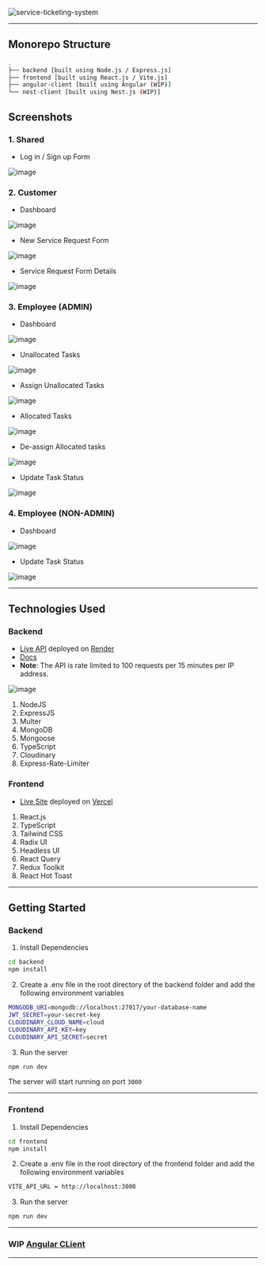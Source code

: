 ![service-ticketing-system](https://user-images.githubusercontent.com/89210438/231180928-d4df240b-a553-4eb6-a115-ceae39a3ce3f.png)

---

## Monorepo Structure

```bash
.
├── backend [built using Node.js / Express.js]
├── frontend [built using React.js / Vite.js]
├── angular-client [built using Angular (WIP)]
└── nest-client [built using Nest.js (WIP)]
```

## Screenshots

### 1. Shared

- Log in / Sign up Form

![image](https://user-images.githubusercontent.com/89210438/230794078-811fc7c5-94e4-4005-a733-36d166b8bcfb.png)

### 2. Customer

- Dashboard

![image](https://user-images.githubusercontent.com/89210438/231137302-e5c887b7-f386-430c-9e3d-132717f794e5.png)

- New Service Request Form

![image](https://user-images.githubusercontent.com/89210438/230794555-3f91be19-b603-4553-8bdf-a0ad8364cc7b.png)

- Service Request Form Details

![image](https://user-images.githubusercontent.com/89210438/230892007-95b90417-f2be-411d-99bb-87454828e8dc.png)

### 3. Employee (ADMIN)

- Dashboard

![image](https://user-images.githubusercontent.com/89210438/230956398-7b1e845e-8d38-4fa6-afb1-3681f3a3bb53.png)

- Unallocated Tasks

![image](https://user-images.githubusercontent.com/89210438/230956159-8523a27d-9c77-42dd-9217-26c0d84c8f9f.png)

- Assign Unallocated Tasks

![image](https://user-images.githubusercontent.com/89210438/230948213-14614cf1-2018-4a67-b80a-906ce01d78ed.png)

- Allocated Tasks

![image](https://user-images.githubusercontent.com/89210438/230956735-d13055ac-ab64-48f6-a66c-66f6a46f5f98.png)

- De-assign Allocated tasks

![image](https://user-images.githubusercontent.com/89210438/230948297-cc55591e-773d-486d-96a2-8505db4ff6b9.png)

- Update Task Status

![image](https://user-images.githubusercontent.com/89210438/230957136-66f0efb6-b057-4be9-b28b-74019190da9c.png)

### 4. Employee (NON-ADMIN)

- Dashboard

![image](https://user-images.githubusercontent.com/89210438/230956916-9f4dda51-2951-4b1b-930a-7d31cd484f28.png)

- Update Task Status

![image](https://user-images.githubusercontent.com/89210438/230957032-6694ec5b-8ba9-46f4-a8ea-e3945a452d86.png)

---

## Technologies Used

### Backend

- [Live API](https://service-ticketing-system-api.onrender.com/welcome/api) deployed on [Render](https://render.com/)
- [Docs](https://documenter.getpostman.com/view/22237577/2s93RZNqMd)
- **Note**: The API is rate limited to 100 requests per 15 minutes per IP address.

![image](https://user-images.githubusercontent.com/89210438/230775322-b8035698-4be7-42a3-87c2-f896dfeef512.png)

1. NodeJS
2. ExpressJS
3. Multer
4. MongoDB
5. Mongoose
6. TypeScript
7. Cloudinary
8. Express-Rate-Limiter

### Frontend

- [Live Site](https://service-ticketing-system.vercel.app/) deployed on [Vercel](https://vercel.com/)

1. React.js
2. TypeScript
3. Tailwind CSS
4. Radix UI
5. Headless UI
6. React Query
7. Redux Toolkit
8. React Hot Toast

---

## Getting Started

### Backend

1. Install Dependencies

```bash
cd backend
npm install
```

2. Create a .env file in the root directory of the backend folder and add the following environment variables

```bash
MONGODB_URI=mongodb://localhost:27017/your-database-name
JWT_SECRET=your-secret-key
CLOUDINARY_CLOUD_NAME=cloud
CLOUDINARY_API_KEY=key
CLOUDINARY_API_SECRET=secret
```

3. Run the server

```bash
npm run dev
```

The server will start running on port `3000`

---

### Frontend

1. Install Dependencies

```bash
cd frontend
npm install
```

2. Create a .env file in the root directory of the frontend folder and add the following environment variables

```bash
VITE_API_URL = http://localhost:3000
```

3. Run the server

```bash
npm run dev
```

--- 

### WIP [Angular CLient](https://service-ticketing-system-bql1.vercel.app)

---
